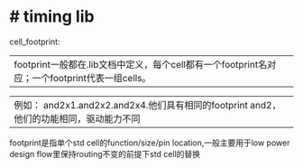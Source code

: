 # # timing lib

cell_footprint:

|   |
|---|
|footprint一般都在.lib文档中定义，每个cell都有一个footprint名对应；一个footprint代表一组cells。|

|   |
|---|
|例如： and2x1.and2x2.and2x4.他们具有相同的footprint and2，他们的功能相同，驱动能力不同|

footprint是指单个std cell的function/size/pin location,一般主要用于low power design flow里保持routing不变的前提下std cell的替换